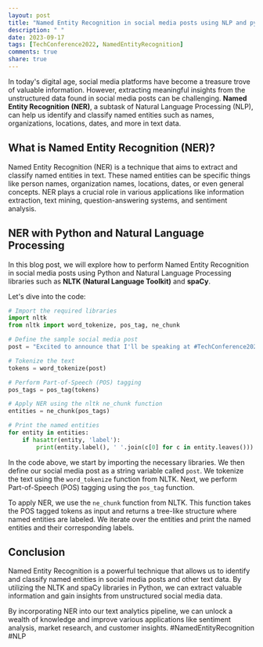 ```yaml
---
layout: post
title: "Named Entity Recognition in social media posts using NLP and python"
description: " "
date: 2023-09-17
tags: [TechConference2022, NamedEntityRecognition]
comments: true
share: true
---
```


In today's digital age, social media platforms have become a treasure trove of valuable information. However, extracting meaningful insights from the unstructured data found in social media posts can be challenging. **Named Entity Recognition (NER)**, a subtask of Natural Language Processing (NLP), can help us identify and classify named entities such as names, organizations, locations, dates, and more in text data.

## What is Named Entity Recognition (NER)?

Named Entity Recognition (NER) is a technique that aims to extract and classify named entities in text. These named entities can be specific things like person names, organization names, locations, dates, or even general concepts. NER plays a crucial role in various applications like information extraction, text mining, question-answering systems, and sentiment analysis.

## NER with Python and Natural Language Processing

In this blog post, we will explore how to perform Named Entity Recognition in social media posts using Python and Natural Language Processing libraries such as **NLTK (Natural Language Toolkit)** and **spaCy**.

Let's dive into the code:

```python
# Import the required libraries
import nltk
from nltk import word_tokenize, pos_tag, ne_chunk

# Define the sample social media post
post = "Excited to announce that I'll be speaking at #TechConference2022 in San Francisco next month. Can't wait to meet all the tech enthusiasts!"

# Tokenize the text
tokens = word_tokenize(post)

# Perform Part-of-Speech (POS) tagging
pos_tags = pos_tag(tokens)

# Apply NER using the nltk ne_chunk function
entities = ne_chunk(pos_tags)

# Print the named entities
for entity in entities:
    if hasattr(entity, 'label'):
        print(entity.label(), ' '.join(c[0] for c in entity.leaves()))
```

In the code above, we start by importing the necessary libraries. We then define our social media post as a string variable called `post`. We tokenize the text using the `word_tokenize` function from NLTK. Next, we perform Part-of-Speech (POS) tagging using the `pos_tag` function.

To apply NER, we use the `ne_chunk` function from NLTK. This function takes the POS tagged tokens as input and returns a tree-like structure where named entities are labeled. We iterate over the entities and print the named entities and their corresponding labels.

## Conclusion

Named Entity Recognition is a powerful technique that allows us to identify and classify named entities in social media posts and other text data. By utilizing the NLTK and spaCy libraries in Python, we can extract valuable information and gain insights from unstructured social media data.

By incorporating NER into our text analytics pipeline, we can unlock a wealth of knowledge and improve various applications like sentiment analysis, market research, and customer insights. #NamedEntityRecognition #NLP